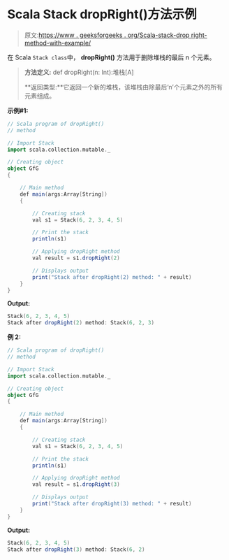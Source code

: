 # Scala Stack dropRight()方法示例

> 原文:[https://www . geeksforgeeks . org/Scala-stack-drop right-method-with-example/](https://www.geeksforgeeks.org/scala-stack-dropright-method-with-example/)

在 Scala `Stack class`中， **dropRight()** 方法用于删除堆栈的最后 n 个元素。

> **方法定义:** def dropRight(n: Int):堆栈[A]
> 
> **返回类型:**它返回一个新的堆栈，该堆栈由除最后‘n’个元素之外的所有元素组成。

**示例#1:**

```scala
// Scala program of dropRight() 
// method 

// Import Stack 
import scala.collection.mutable._

// Creating object 
object GfG 
{ 

    // Main method 
    def main(args:Array[String]) 
    { 

        // Creating stack  
        val s1 = Stack(6, 2, 3, 4, 5)  

        // Print the stack 
        println(s1)  

        // Applying dropRight method  
        val result = s1.dropRight(2) 

        // Displays output  
        print("Stack after dropRight(2) method: " + result)
    } 
} 
```

**Output:**

```scala
Stack(6, 2, 3, 4, 5)
Stack after dropRight(2) method: Stack(6, 2, 3)

```

**例 2:**

```scala
// Scala program of dropRight() 
// method 

// Import Stack 
import scala.collection.mutable._

// Creating object 
object GfG 
{ 

    // Main method 
    def main(args:Array[String]) 
    { 

        // Creating stack  
        val s1 = Stack(6, 2, 3, 4, 5)  

        // Print the stack 
        println(s1)  

        // Applying dropRight method  
        val result = s1.dropRight(3) 

        // Displays output  
        print("Stack after dropRight(3) method: " + result)
    } 
} 
```

**Output:**

```scala
Stack(6, 2, 3, 4, 5)
Stack after dropRight(3) method: Stack(6, 2)

```